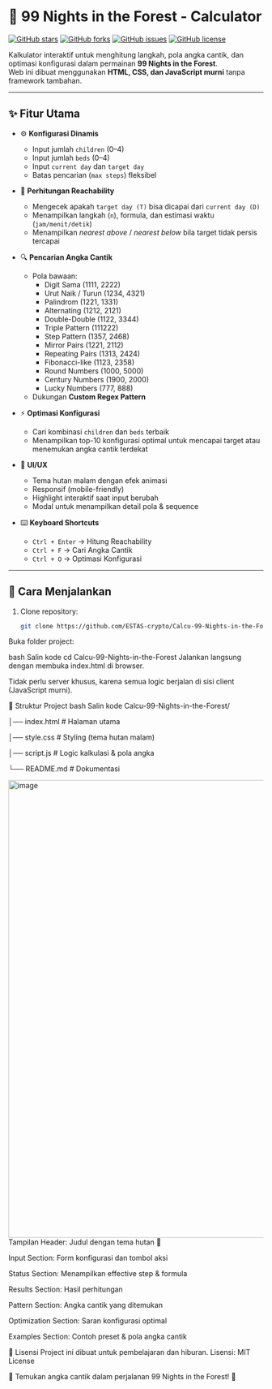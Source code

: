 # 🌲 99 Nights in the Forest - Calculator

[![GitHub stars](https://img.shields.io/github/stars/ESTAS-crypto/Calcu-99-Nights-in-the-Forest?style=for-the-badge)](https://github.com/ESTAS-crypto/Calcu-99-Nights-in-the-Forest/stargazers)
[![GitHub forks](https://img.shields.io/github/forks/ESTAS-crypto/Calcu-99-Nights-in-the-Forest?style=for-the-badge)](https://github.com/ESTAS-crypto/Calcu-99-Nights-in-the-Forest/network/members)
[![GitHub issues](https://img.shields.io/github/issues/ESTAS-crypto/Calcu-99-Nights-in-the-Forest?style=for-the-badge)](https://github.com/ESTAS-crypto/Calcu-99-Nights-in-the-Forest/issues)
[![GitHub license](https://img.shields.io/github/license/ESTAS-crypto/Calcu-99-Nights-in-the-Forest?style=for-the-badge)](./LICENSE)

Kalkulator interaktif untuk menghitung langkah, pola angka cantik, dan optimasi konfigurasi dalam permainan **99 Nights in the Forest**.  
Web ini dibuat menggunakan **HTML, CSS, dan JavaScript murni** tanpa framework tambahan.

---

## ✨ Fitur Utama

- ⚙️ **Konfigurasi Dinamis**
  - Input jumlah `children` (0–4)
  - Input jumlah `beds` (0–4)
  - Input `current day` dan `target day`
  - Batas pencarian (`max steps`) fleksibel

- 🧮 **Perhitungan Reachability**
  - Mengecek apakah `target day (T)` bisa dicapai dari `current day (D)`
  - Menampilkan langkah (`n`), formula, dan estimasi waktu (`jam/menit/detik`)
  - Menampilkan *nearest above* / *nearest below* bila target tidak persis tercapai

- 🔍 **Pencarian Angka Cantik**
  - Pola bawaan:
    - Digit Sama (1111, 2222)
    - Urut Naik / Turun (1234, 4321)
    - Palindrom (1221, 1331)
    - Alternating (1212, 2121)
    - Double-Double (1122, 3344)
    - Triple Pattern (111222)
    - Step Pattern (1357, 2468)
    - Mirror Pairs (1221, 2112)
    - Repeating Pairs (1313, 2424)
    - Fibonacci-like (1123, 2358)
    - Round Numbers (1000, 5000)
    - Century Numbers (1900, 2000)
    - Lucky Numbers (777, 888)
  - Dukungan **Custom Regex Pattern**

- ⚡ **Optimasi Konfigurasi**
  - Cari kombinasi `children` dan `beds` terbaik
  - Menampilkan top-10 konfigurasi optimal untuk mencapai target atau menemukan angka cantik terdekat

- 🎨 **UI/UX**
  - Tema hutan malam dengan efek animasi
  - Responsif (mobile-friendly)
  - Highlight interaktif saat input berubah
  - Modal untuk menampilkan detail pola & sequence

- ⌨️ **Keyboard Shortcuts**
  - `Ctrl + Enter` → Hitung Reachability
  - `Ctrl + F` → Cari Angka Cantik
  - `Ctrl + O` → Optimasi Konfigurasi

---

## 🚀 Cara Menjalankan

1. Clone repository:
   ```bash
   git clone https://github.com/ESTAS-crypto/Calcu-99-Nights-in-the-Forest.git
Buka folder project:

bash
Salin kode
cd Calcu-99-Nights-in-the-Forest
Jalankan langsung dengan membuka index.html di browser.

Tidak perlu server khusus, karena semua logic berjalan di sisi client (JavaScript murni).

📂 Struktur Project
bash
Salin kode
Calcu-99-Nights-in-the-Forest/

│── index.html   # Halaman utama

│── style.css    # Styling (tema hutan malam)

│── script.js    # Logic kalkulasi & pola angka

└── README.md    # Dokumentasi

<img width="787" height="902" alt="image" src="https://github.com/user-attachments/assets/1f754ee3-e377-4ca0-ae0e-50b7199ca662" />
 Tampilan
Header: Judul dengan tema hutan 🌲

Input Section: Form konfigurasi dan tombol aksi

Status Section: Menampilkan effective step & formula

Results Section: Hasil perhitungan

Pattern Section: Angka cantik yang ditemukan

Optimization Section: Saran konfigurasi optimal

Examples Section: Contoh preset & pola angka cantik

📜 Lisensi
Project ini dibuat untuk pembelajaran dan hiburan.
Lisensi: MIT License

🌲 Temukan angka cantik dalam perjalanan 99 Nights in the Forest! 🌲
